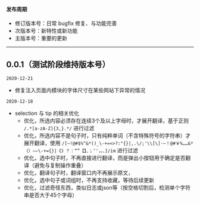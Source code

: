 #### 发布周期

- 修订版本号：日常 bugfix 修复、与功能完善
- 次版本号：新特性或新功能
- 主版本号：重要的更新

---

## 0.0.1（测试阶段维持版本号）

`2020-12-21`

- 修复注入页面内模块的字体尺寸在某些网站下异常的情况


`2020-12-18`

- selection 与 tip 的相关优化
  - 优化，所选内容必须存在连续3个及以上字母时，才展开翻译，基于正则 `/.*[a-zA-Z]{3,}.*/` 进行过滤
  - 优化，所选内容不是句子时，只有纯粹单词（不含特殊符号的字符串）才展开翻译，使用 `/[~!@#$%^&*()_\-+=<>?:"{}|,.\/;'\\[\]·~！@#￥%……&*（）——\-+={}|《》？：“”【】、；‘'，。、]/im` 进行过滤
  - 优化，选中句子时，不再直接进行翻译，而是弹出小按钮用于确定是否翻译（避免与复制操作重叠）
  - 优化，翻译句子时，翻译窗口内不再展示原文，
  - 优化，选中句子或词组时，不再支持收藏，等待后续更新
  - 优化，过滤奇怪东西，类似日志或json等（按空格切割后，检测单个字符串是否大于45个字母）